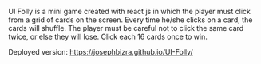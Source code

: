 UI Folly is a mini game created with react js in which the player must click from a grid of cards on the screen. Every time he/she clicks on a card, the cards will shuffle. The player must be careful not to click the same card twice, or else they will lose. Click each 16 cards once to win.

Deployed version: https://josephbizra.github.io/UI-Folly/
